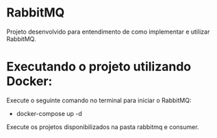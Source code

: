 # RabbitMQ

Projeto desenvolvido para entendimento de como implementar e utilizar RabbitMQ.

# Executando o projeto utilizando Docker:

Execute o seguinte comando no terminal para iniciar o RabbitMQ:

- docker-compose up -d

Execute os projetos disponibilizados na pasta rabbitmq e consumer.
